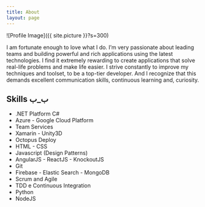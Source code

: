 ```yaml
---
title: About
layout: page
---
```

![Profile Image]({{ site.picture }}?s=300)

<p>I am fortunate enough to love what I do. I’m very passionate about leading 
teams and building powerful and rich applications using the latest technologies.  
I find it extremely rewarding to create applications that solve real-life 
problems and make life easier. I strive constantly to improve my techniques 
and toolset, to be a top-tier developer.  And I recognize that this demands 
excellent communication skills, continuous learning and,  curiosity.</p>

<h2>Skills ب_ب</h2>

<ul class="skill-list">
    <li><i class="fa fa-hand-peace-o" aria-hidden="true"></i> .NET Platform C#</li>
    <li>Azure - Google Cloud Platform</li>
    <li>Team Services</li>
    <li>Xamarin - Unity3D</li>
    <li>Octopus Deploy</li>
	<li>HTML - CSS </li>
	<li>Javascript (Design Patterns)</li>
	<li>AngularJS - ReactJS - KnockoutJS</li>
	<li>Git</li>
	<li>Firebase - Elastic Search - MongoDB</li>
	<li>Scrum and Agile</li>
	<li>TDD e Continuous Integration</li>
	<li>Python</li>
	<li>NodeJS</li>
</ul>

